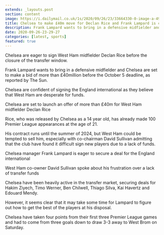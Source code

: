 ```yaml
---
extends: _layouts.post
section: content
image: https://i.dailymail.co.uk/1s/2020/09/26/23/33664330-0-image-a-49_1601159021999.jpg 
title: Chelsea to make £40m move for Declan Rice and Frank Lampard is convinced Hammers will sell 
description: Frank Lampard wants to bring in a defensive midfielder and Chelsea are set to make a bid of more than £40million before the October 5 deadline, as reported by The Sun. 
date: 2020-09-26-23-29-27 
categories: [latest, sports] 
featured: true 
--- 
```

Chelsea are eager to sign West Ham midfielder Declan Rice before the closure of the transfer window.

Frank Lampard wants to bring in a defensive midfielder and Chelsea are set to make a bid of more than £40million before the October 5 deadline, as reported by The Sun.

Chelsea are confident of signing the England international as they believe that West Ham are desperate for funds.

Chelsea are set to launch an offer of more than £40m for West Ham midfielder Declan Rice

Rice, who was released by Chelsea as a 14 year old, has already made 100 Premier League appearances at the age of 21. 

His contract runs until the summer of 2024, but West Ham could be tempted to sell him, especially with co-chairman David Sullivan admitting that the club have found it difficult sign new players due to a lack of funds. 

Chelsea manager Frank Lampard is eager to secure a deal for the England international

West Ham co-owner David Sullivan spoke about his frustration over a lack of transfer funds

Chelsea have been heavily active in the transfer market, securing deals for Hakim Ziyech, Timo Werner, Ben Chilwell, Thiago Silva, Kai Havertz and Edouard Mendy.

However, it seems clear that it may take some time for Lampard to figure out how to get the best of the players at his disposal.

Chelsea have taken four points from their first three Premier League games and had to come from three goals down to draw 3-3 away to West Brom on Saturday. 

